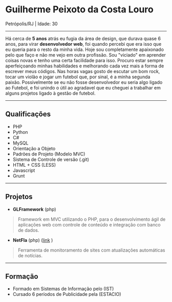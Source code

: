 # Guilherme Peixoto da Costa Louro
Petrópolis/RJ | Idade: 30

---

Há cerca de **5 anos** atrás eu fugia da área de design, que durava quase 6 anos, para virar **desenvolvedor web**, foi quando percebi que era isso que eu queria para o resto da minha vida. Hoje sou completamente apaixonado pelo que faço e não me vejo em outra profissão. Sou "viciado" em aprender coisas novas e tenho uma certa facilidade para isso. Procuro estar sempre aperfeiçoando minhas habilidades e melhorando cada vez mais a forma de escrever meus códigos. Nas horas vagas gosto de escutar um bom rock, tocar um violão e jogar um futebol que, por sinal, é a minha segunda paixão. Possivelmente se eu não fosse desenvolvedor eu seria algo ligado ao Futebol, e foi unindo o útil ao agradavel que eu cheguei a trabalhar em alguns projetos ligado à gestão de futebol. 

---

## Qualificações

* PHP
* Python
* C#
* MySQL
* Orientação a Objeto
* Padrões de Projeto (Modelo MVC)
* Sistema de Controle de versão (.git)
* HTML + CSS (LESS)
* Javascript
* Grunt

---

## Projetos

* **GLFramework** (php) 

> Framework em MVC utilizando o PHP, para o desenvolvimento ágil de aplicações web com controle de conteúdo e integração com banco de dados.

* **NetFla** (php) ([link](http://www.netfla.com.br) )

> Ferramenta de monitoramento de sites com atualizações automáticas de notícias. 

---

## Formação 

* Formado em Sistemas de Informação pelo (IST) 
* Cursado 6 períodos de Publicidade pela (ESTACIO)